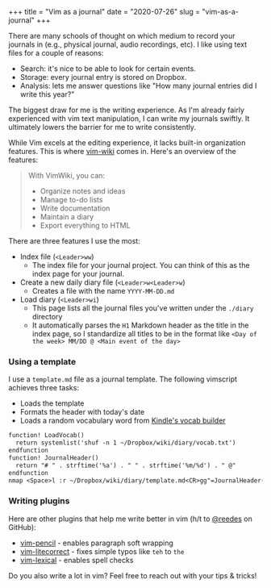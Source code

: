 +++
title = "Vim as a journal"
date = "2020-07-26"
slug = "vim-as-a-journal"
+++

There are many schools of thought on which medium to record your journals in (e.g., physical journal, audio recordings, etc). I like using text files for a couple of reasons:
- Search: it's nice to be able to look for certain events.
- Storage: every journal entry is stored on Dropbox.
- Analysis: lets me answer questions like "How many journal entries did I write this year?"

The biggest draw for me is the writing experience. As I'm already fairly experienced with vim text manipulation, I can write my journals swiftly. It ultimately lowers the barrier for me to write consistently.

While Vim excels at the editing experience, it lacks built-in organization features. This is where [vim-wiki](https://github.com/vimwiki/vimwiki) comes in. Here's an overview of the features:

> With VimWiki, you can:
> - Organize notes and ideas
> - Manage to-do lists
> - Write documentation
> - Maintain a diary
> - Export everything to HTML

There are three features I use the most:
- Index file (`<Leader>ww`)
  - The index file for your journal project. You can think of this as the index page for your journal.
- Create a new daily diary file (`<Leader>w<Leader>w`)
  - Creates a file with the name `YYYY-MM-DD.md`
- Load diary (`<Leader>wi`)
  - This page lists all the journal files you've written under the `./diary` directory
  - It automatically parses the `H1` Markdown header as the title in the index page, so I standardize all titles to be in the format like `<Day of the week> MM/DD @ <Main event of the day>`

### Using a template

I use a `template.md` file as a journal template. The following vimscript achieves three tasks:
- Loads the template
- Formats the header with today's date
- Loads a random vocabulary word from [Kindle's vocab builder](https://yatsushi.com/blog/export-kindle-vocab-builder/)

```txt
function! LoadVocab()
  return systemlist('shuf -n 1 ~/Dropbox/wiki/diary/vocab.txt')
endfunction
function! JournalHeader()
  return "# " . strftime('%a') . " " . strftime('%m/%d') . " @"
endfunction
nmap <Space>l :r ~/Dropbox/wiki/diary/template.md<CR>gg"=JournalHeader()<C-M>p2j"=LoadVocab()<C-M>pgg
```

### Writing plugins

Here are other plugins that help me write better in vim (h/t to [@reedes](https://github.com/reedes) on GitHub):
- [vim-pencil](https://github.com/reedes/vim-pencil) - enables paragraph soft wrapping
- [vim-litecorrect](https://github.com/reedes/vim-litecorrect) - fixes simple typos like `teh` to `the`
- [vim-lexical](https://github.com/reedes/vim-lexical) - enables spell checks

Do you also write a lot in vim? Feel free to reach out with your tips & tricks!
